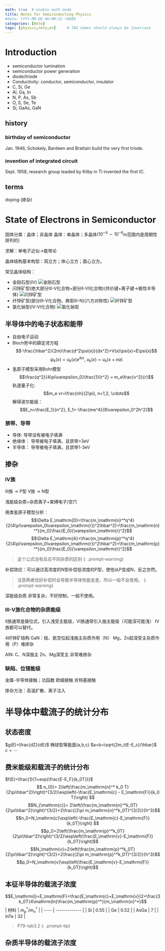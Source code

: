 ```yaml
---
math: true  # enable math mode
title: Notes for Semiconducting Physics
#date: YYYY-MM-DD HH:MM:SS +0800
categories: [Note]
tags: [physics,note,en]     # TAG names should always be lowercase
---
```

# Introduction
- semiconductor lumination
- semiconductor power generation
- diode/triode
- Conductivity: conductor, semiconductor, insulator
- C, Si, Ge
- Al, Ga, In
- N, P, As, Sb
- O, S, Se, Te
- Si, GaAs, GaN

## history
### birthday of semiconductor
Jan. 1946, Schokely, Bardeen and Brattain build the very first triode.
### invention of integrated circuit
Sept. 1958, research group leaded by Kilby in TI invented the first IC.

## terms
doping (掺杂)

# State of Electrons in Semiconductor
固体分类：晶体；非晶体
晶体：单晶体；多晶体($10^{-4}\sim10^{-6}$m范围内是周期性排列的)

求解：单电子近似$\rightarrow$能带论

晶体结构基本构型：简立方；体心立方；面心立方。

常见晶体结构：
- 金刚石型(IV)
![金刚石型](/assets/img/Semiconducting-Physics/金刚石型.png)
- 闪锌矿型(绝大部分III-V化合物+部分II-VI化合物)(共价键+离子键$\rightarrow$极性半导体)
![闪锌矿型](/assets/img/Semiconducting-Physics/闪锌矿型.png)
- 纤锌矿型(部分III-V化合物，典型III-N)(六方对称性)
![纤锌矿型](/assets/img/Semiconducting-Physics/纤锌矿型.png)
- 氯化钠型(IV-VI化合物)
![氯化钠型](/assets/img/Semiconducting-Physics/氯化钠型.png)

## 半导体中的电子状态和能带
- 自由电子运动
- Bloch势中的薛定谔方程
  $$-\frac{\hbar^2}{2m}\frac{d^2\psi(x)}{dx^2}+V(x)\psi(x)=E\psi(x)$$
  $$\psi_k(x)=u_k(x)e^{ikx}, \ u_k(x)=u_k(x+na)$$
- 氢原子模型采用Bohr模型
$$\frac{q^2}{4\pi\varepsilon_0}\frac{1}{r^2} = m_e\frac{v^2}{r}$$
轨道量子化:
$$m_e vr=\frac{nh}{2\pi}, n=1,2, \cdots$$
解得波尔能级：
$$E_n=\frac{E_1}{n^2}, E_1=-\frac{me^4}{8\varepsilon_0^2h^2}$$

### 禁带、导带
- 导体: 导带没有被电子填满
- 绝缘体： 导带被电子填满，且禁带>3eV
- 半导体： 导带被电子填满，且禁带1-3eV


## 掺杂
### IV族
III族 $\to$ P型
V族  $\to$ N型

浅能级杂质=杂质离子+束缚电子/空穴

用类氢原子模型分析：
$$\Delta E_\mathrm{D}=\frac{m_\mathrm{n}^*q^4}{2(4\pi\varepsilon_0\varepsilon_\mathrm{r})^2\hbar^2}=\frac{m_\mathrm{n}^*}{m_0}\frac{E_0}{\varepsilon_\mathrm{r}^2}$$
$$\Delta E_\mathrm{A}=\frac{m_\mathrm{p}^*q^4}{2(4\pi\varepsilon_0\varepsilon_\mathrm{r})^2\hbar^2}=\frac{m_\mathrm{p}^*}{m_0}\frac{E_0}{\varepsilon_\mathrm{r}^2}$$

> 这个公式没有反应不同杂质的区别
{: .prompt-warning}

补偿效应：可以通过高浓度的N型补偿低浓度的P型，使他从P变成N，反之亦然。
> 注意两者恰好补偿时会导致半导体性能变差，所以一般不会使用。
{: .prompt-warning}

深能级杂质
非常复杂，不好控制，一般不使用。


### III-V族化合物的杂质能级
II族通常是替位式，引入浅受主能级，VI族通常引入施主能级（可能深可能浅）
IV族都可以替代。

4纤锌矿结构
GaN：硅、氮空位起浅施主杂质作用（N）
     Mg，Zn起深受主杂质作用（P）难掺杂

AlN: C、N深施主
     Zn、Mg深受主
     非常难掺杂

### 缺陷、位错能级
金属-半导体接触；功函数
欧姆接触
肖特基接触

掺杂方法：高温扩散、离子注入

# 半导体中载流⼦的统计分布
## 状态密度
$g(E)=\frac{dZ}{dE}$
椭球型等能面(a,b,c)
$a=b=\sqrt{2m_t(E-E_c)/\hbar}$
$c=\cdots$
## 费⽶能级和载流⼦的统计分布
$f(E)=\frac{1}{1+exp(\frac{E-E_F}{k_0T})}$
$$
n_{0}= 2\left(\frac{m_\mathrm{n}^* k_0 T}{2\pi\hbar^2}\right)^{3/2}\exp\left(-\frac{E_\mathrm{c} - E_\mathrm{F}}{k_0 T}\right) $$
$$N_{\mathrm{c}}= 2\left(\frac{m_\mathrm{n}^*k_0T}{2\pi\hbar^2}\right)^{3/2}=2\frac{(2\pi m_\mathrm{n}^*k_0T)^{3/2}}{h^3}$$
$$n_0=N_\mathrm{c}\exp\left(-\frac{E_\mathrm{c}-E_\mathrm{F}}{k_0T}\right) $$
$$p_0=2\left(\frac{m_\mathrm{p}^*k_0T}{2\pi\hbar^2}\right)^{3/2}\exp\left(\frac{E_\mathrm{v}-E_\mathrm{F}}{k_0T}\right)$$
$$N_\mathrm{v}=2\left(\frac{m_\mathrm{p}^*k_0T}{2\pi\hbar^2}\right)^{3/2}=2\frac{(2\pi m_\mathrm{p}^*k_0T)^{3/2}}{h^3}$$
$$p_0=N_\mathrm{v}\exp\left(\frac{E_\mathrm{v}-E_\mathrm{F}}{k_0T}\right)$$
## 本征半导体的载流⼦浓度
$$E_\mathrm{i}=E_\mathrm{F}=\frac{E_\mathrm{c}+E_\mathrm{v}}2+\frac{3k_0T}4\mathrm{ln}\frac{m_\mathrm{p}^*}{m_\mathrm{n}^*}$$
| 材料 | $m_p^*/m_n^*$ |
| ---- | ------------- |
| Si   | 0.55          |
| Ge   | 0.52          |
| AsGa | 7             |
| InTe | 32            |
> P79-tab3.2
{: .prompt-tip}
## 杂质半导体的载流⼦浓度
